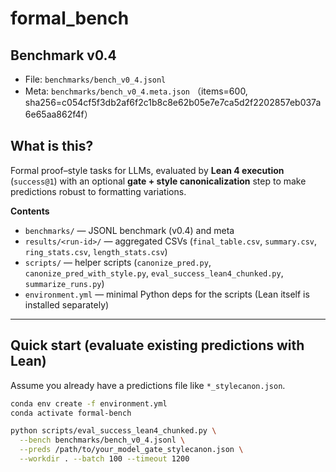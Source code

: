 # formal_bench

## Benchmark v0.4
- File: `benchmarks/bench_v0_4.jsonl`
- Meta: `benchmarks/bench_v0_4.meta.json`  （items=600, sha256=c054cf5f3db2af6f2c1b8c8e62b05e7e7ca5d2f2202857eb037a6e65aa862f4f）

## What is this?
Formal proof–style tasks for LLMs, evaluated by **Lean 4 execution** (`success@1`) with an optional **gate + style canonicalization** step to make predictions robust to formatting variations.

**Contents**
- `benchmarks/` — JSONL benchmark (v0.4) and meta
- `results/<run-id>/` — aggregated CSVs (`final_table.csv`, `summary.csv`, `ring_stats.csv`, `length_stats.csv`)
- `scripts/` — helper scripts (`canonize_pred.py`, `canonize_pred_with_style.py`, `eval_success_lean4_chunked.py`, `summarize_runs.py`)
- `environment.yml` — minimal Python deps for the scripts (Lean itself is installed separately)

---

## Quick start (evaluate existing predictions with Lean)
Assume you already have a predictions file like `*_stylecanon.json`.

```bash
conda env create -f environment.yml
conda activate formal-bench

python scripts/eval_success_lean4_chunked.py \
  --bench benchmarks/bench_v0_4.jsonl \
  --preds /path/to/your_model_gate_stylecanon.json \
  --workdir . --batch 100 --timeout 1200

